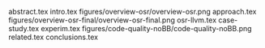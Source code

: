 abstract.tex
intro.tex
figures/overview-osr/overview-osr.png
approach.tex
figures/overview-osr-final/overview-osr-final.png
osr-llvm.tex
case-study.tex
experim.tex
figures/code-quality-noBB/code-quality-noBB.png
related.tex
conclusions.tex
  
  
  
  
